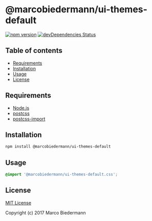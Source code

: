 # @marcobiedermann/ui-themes-default

[![npm version](https://badge.fury.io/js/%40marcobiedermann%2Fui-themes-default.svg)](https://badge.fury.io/js/%40marcobiedermann%2Fui-themes-default)
[![devDependencies Status](https://david-dm.org/marcobiedermann/ui/dev-status.svg?path=packages/ui-themes-default)](https://david-dm.org/marcobiedermann/ui?path=packages/ui-themes-default&type=dev)

## Table of contents

* [Requirements](#requirements)
* [Installation](#installation)
* [Usage](#usage)
* [License](#license)

## Requirements

* [Node.js](https://nodejs.org)
* [postcss](https://github.com/postcss/postcss)
* [postcss-import](https://github.com/postcss/postcss-import)

## Installation

```sh
npm install @marcobiedermann/ui-themes-default
```

## Usage

```css
@import '@marcobiedermann/ui-themes-default.css';
```

## License

[MIT License](LICENSE)

Copyright (c) 2017 Marco Biedermann
